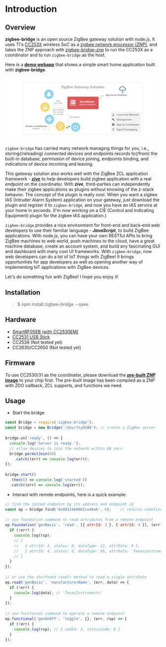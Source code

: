# Introduction

## Overview  

**zigbee-bridge** is an open source ZigBee gateway solution with node.js. It uses TI's [CC253X](http://www.ti.com/lsds/ti/wireless_connectivity/zigbee/overview.page) wireless SoC as a [zigbee network processor (ZNP)](http://www.ti.com/lit/an/swra444/swra444.pdf), and takes the ZNP approach with [zigbee-bridge-znp](https://github.com/open-zigbee/zigbee-bridge-znp) to run the CC253X as a coordinator and to run `zigbee-bridge` as the host.

Here is a [**demo webapp**](https://github.com/zigbeer/zigbee-demo#readme) that shows a simple smart home application built with **zigbee-bridge**.

![ZigBee Network](assets/zigbee_network.png)

`zigbee-bridge` has carried many network managing things for you, i.e., storing(/reloading) connected devices and endpoints records to(/from) the built-in database, permission of device joining, endpoints binding, and indications of device incoming and leaving.  

This gateway solution also works well with the ZigBee ZCL application framework - [**_zive_**](https://github.com/zigbeer/zive) to help developers build zigbee application with a real endpoint on the coordinator. With **_zive_**, third-parties can independently make their zigbee applications as plugins without knowing of the z-stack behavior. The concept of the plugin is really cool. When you want a zigbee IAS (Intruder Alarm System) application on your gateway, just download the plugin and register it to `zigbee-bridge`, and now you have an IAS service at your home in seconds. (I'm now working on a CIE (Control and Indicating Equipment) plugin for the zigbee IAS application.)

`zigbee-bridge` provides a nice environment for front-end and back-end web developers to use their familiar language - _**JavaScript**_, to build ZigBee applications. With node.js, you can have your own RESTful APIs to bring ZigBee machines to web world, push machines to the cloud, have a great machine database, create an account system, and build any fascinating GUI and dashboard with many cool UI frameworks. With `zigbee-bridge`, now web developers can do a lot of IoT things with ZigBee! It brings opportunities for app developers as well as opening another way of implementing IoT applications with ZigBee devices.

Let's do something fun with ZigBee! I hope you enjoy it!

## Installation

> $ npm install zigbee-bridge --save

## Hardware

- [SmartRF05EB (with CC2530EM)](http://www.ti.com/tool/cc2530dk)
- [CC2531 USB Stick](http://www.ti.com/tool/cc2531emk)
- CC2538 (Not tested yet)
- CC2630/CC2650 (Not tested yet)

## Firmware

To use CC2530/31 as the coordinator, please download the [**pre-built ZNP image**](https://github.com/Koenkk/Z-Stack-firmware) to your chip first. The pre-built image has been compiled as a ZNP with ZDO callback, ZCL supports, and functions we need.

## Usage

* Start the bridge

```js
const Bridge = require('zigbee-bridge');
const bridge = new Bridge('/dev/ttyUSB0'); // create a ZigBee server

bridge.on('ready', () => {
  console.log('Server is ready.');
  // allow devices to join the network within 60 secs
  bridge.permitJoin(60)
    .catch((err) => console.log(err));
});

bridge.start()
  .then(() => console.log('started'))
  .catch((err) => console.log(err));
```

* Interact with remote endpoints, here is a quick example:

```js
// find the joined endpoint by its address and endpoint id
const ep = bridge.find('0x00124b0001ce4beb', 6);    // returns undefined if not found

// use foundation command to read attributes from a remote endpoint
ep.foundation('genBasic', 'read', [{ attrId: 3 }, { attrId: 4 }], (err, rsp) => {
  if (!err) {
    console.log(rsp);
    // [
    //   { attrId: 3, status: 0, dataType: 32, attrData: 0 },
    //   { attrId: 4, status: 0, dataType: 66, attrData: 'TexasInstruments' }
    // ]
  }
});

// or use the shorthand read() method to read a single attribute
ep.read('genBasic', 'manufacturerName', (err, data) => {
  if (!err) {
    console.log(data); // 'TexasInstruments'
  }
});

// use functional command to operate a remote endpoint
ep.functional('genOnOff', 'toggle', {}, (err, rsp) => {
  if (!err) {
    console.log(rsp); // { cmdId: 2, statusCode: 0 }
  }
});
```